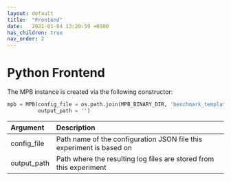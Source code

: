 ```yaml
---
layout: default
title:  "Frontend"
date:   2021-01-04 13:20:59 +0100
has_children: true
nav_order: 2
---
```


# Python Frontend

The MPB instance is created via the following constructor:

```py
mpb = MPB(config_file = os.path.join(MPB_BINARY_DIR, 'benchmark_template.json'),
          output_path = '')
```

| Argument        | Description        |
|:----------------|:-------------------|
| config_file           | Path name of the configuration JSON file this experiment is based on |
| output_path           | Path where the resulting log files are stored from this experiment   |

